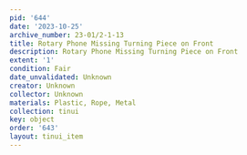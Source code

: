 ```yaml
---
pid: '644'
date: '2023-10-25'
archive_number: 23-01/2-1-13
title: Rotary Phone Missing Turning Piece on Front
description: Rotary Phone Missing Turning Piece on Front
extent: '1'
condition: Fair
date_unvalidated: Unknown
creator: Unknown
collector: Unknown
materials: Plastic, Rope, Metal
collection: tinui
key: object
order: '643'
layout: tinui_item
---
```

